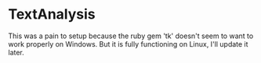 # TextAnalysis

This was a pain to setup because the ruby gem 'tk' doesn't seem to want to work properly on Windows. But it is fully functioning on Linux, I'll update it later.
